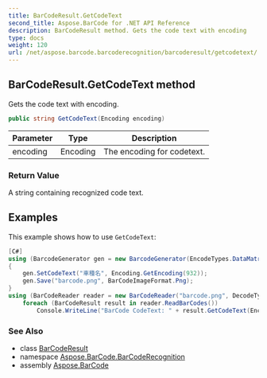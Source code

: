 ```yaml
---
title: BarCodeResult.GetCodeText
second_title: Aspose.BarCode for .NET API Reference
description: BarCodeResult method. Gets the code text with encoding
type: docs
weight: 120
url: /net/aspose.barcode.barcoderecognition/barcoderesult/getcodetext/
---
```

## BarCodeResult.GetCodeText method

Gets the code text with encoding.

```csharp
public string GetCodeText(Encoding encoding)
```

| Parameter | Type | Description |
| --- | --- | --- |
| encoding | Encoding | The encoding for codetext. |

### Return Value

A string containing recognized code text.

## Examples

This example shows how to use `GetCodeText`:

```csharp
[C#]
using (BarcodeGenerator gen = new BarcodeGenerator(EncodeTypes.DataMatrix))
{
    gen.SetCodeText("車種名", Encoding.GetEncoding(932));
    gen.Save("barcode.png", BarCodeImageFormat.Png);
}
using (BarCodeReader reader = new BarCodeReader("barcode.png", DecodeType.DataMatrix))
    foreach (BarCodeResult result in reader.ReadBarCodes())
        Console.WriteLine("BarCode CodeText: " + result.GetCodeText(Encoding.GetEncoding(932)));
```

### See Also

* class [BarCodeResult](../)
* namespace [Aspose.BarCode.BarCodeRecognition](../../barcoderesult/)
* assembly [Aspose.BarCode](../../../)



